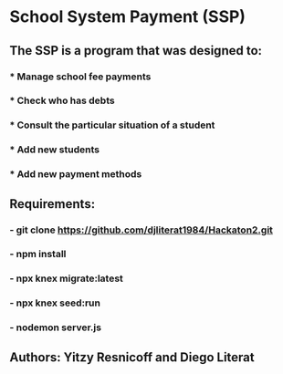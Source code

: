 # School System Payment (SSP)

## The SSP is a program that was designed to:
### * Manage school fee payments
### * Check who has debts
### * Consult the particular situation of a student
### * Add new students
### * Add new payment methods

## Requirements: 
### - git clone https://github.com/djliterat1984/Hackaton2.git
### - npm install
### - npx knex migrate:latest
### - npx knex seed:run
### - nodemon server.js

## Authors: Yitzy Resnicoff and Diego Literat
